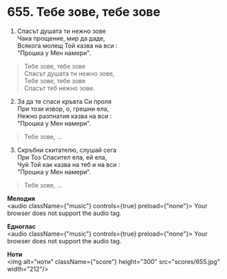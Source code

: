 # 655. Тебе зове, тебе зове

1. Спасът душата ти нежно зове  
Чака прощение, мир да даде,  
Всякога молещ Той казва на вси :  
"Прошка у Мен намери".  

> Тебе зове, тебе зове  
> Спасът душата ти нежно зове,  
> Тебе зове, тебе зове  
> Спасът теб нежно зове.  

2. За да те спаси кръвта Си проля  
При този извор, о, грешни ела,  
Нежно разпнатия казва на вси :  
"Прошка у Мен намери".  

> Тебе зове, ...  

3. Скръбни скитателю, слушай сега  
При Тоз Спасител ела, ей ела,  
Чуй Той как казва на теб и на вси :  
"Прошка у Мен намери".  

> Тебе зове, ...

**Мелодия**  
<audio className={"music"} controls={true} preload={"none"}>
    <source src="mp3/655.mp3" type="audio/mpeg"/>
    Your browser does not support the audio tag.
</audio>

**Едноглас**  
<audio className={"music"} controls={true} preload={"none"}>
    <source src="transp/655.mp3" type="audio/mpeg"/>
    Your browser does not support the audio tag.
</audio>

**Ноти**  
<img alt="ноти" className={"score"} height="300" src="scores/655.jpg" width="212"/>
